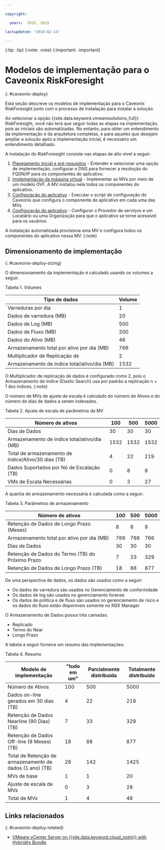 ```yaml
---

copyright:

  years:  2016, 2019

lastupdated: "2019-02-14"

---
```


{:tip: .tip}
{:note: .note}
{:important: .important}

# Modelos de implementação para o Caveonix RiskForesight
{: #caveonix-deploy}

Esta seção descreve os modelos de implementação para o Caveonix RiskForesight junto com o processo de instalação para instalar a solução.

Ao selecionar a opção {{site.data.keyword.vmwaresolutions_full}} RiskForesight, você não terá que seguir todas as etapas na implementação, pois as iniciais são automatizadas. No entanto, para obter um entendimento da implementação e da arquitetura completas, e para aqueles que desejam ampliar a solução após a implementação inicial, é necessário um entendimento detalhado.

A instalação do RiskForesight consiste nas etapas de alto nível a seguir:

1. [Planejamento inicial e pré-requisitos](/docs/services/vmwaresolutions/archiref/caveonix?topic=vmware-solutions-caveonix-step1) - Entender e selecionar uma opção de implementação, configurar o DNS para fornecer a resolução do FQDN/IP para os componentes do aplicativo.
2. [Implementação da máquina virtual](/docs/services/vmwaresolutions/archiref/caveonix?topic=vmware-solutions-caveonix-step2) - Implementar as MVs por meio de um modelo OVF. A MV instalou nela todos os componentes do aplicativo.
3. [Configuração do aplicativo](/docs/services/vmwaresolutions/archiref/caveonix?topic=vmware-solutions-caveonix-step3) - Executar o script de configuração do Caveonix que configura o componente de aplicativo em cada uma das MVs.
4. [Configuração do aplicativo](/docs/services/vmwaresolutions/archiref/caveonix?topic=vmware-solutions-caveonix-step4) - Configurar o Provedor de serviços e um Locatário ou uma Organização para que o aplicativo se torne acessível para os usuários.

A instalação automatizada provisiona uma MV e configura todos os componentes do aplicativo nessa MV.
{:note}

## Dimensionamento de implementação
{: #caveonix-deploy-sizing}

O dimensionamento da implementação é calculado usando os volumes a seguir.

Tabela 1. Volumes

|Tipo de dados	|Volume |
|---|---|
|Varreduras por dia	|1 |
|Dados de varredura (MB)	|20 |
|Dados de Log (MB)	|500 |
|Dados de Fluxo (MB)	|200 |
|Dados do Ativo (MB)	|46 |
|Armazenamento total por ativo por dia (MB)	|766 |
|Multiplicador de Replicação de	|2 |
|Armazenamento de índice total/ativo/dia (MB)	|1532 |

O Multiplicador de replicação de dados é configurado como 2, pois o Armazenamento de índice (Elastic Search) usa por padrão a replicação n + 1 dos índices.
{:note}

O número de MVs de ajuste de escala é calculado do número de Ativos e do número de dias de dados a serem indexados.

Tabela 2. Ajuste de escala de parâmetros da MV

|Número de ativos	|100	|500	|5000 |
|---|---|---|---|
|Dias de Dados	|30	|30	|30 |
|Armazenamento de índice total/ativo/dia (MB)	|1532	|1532	|1532 |
|Total de armazenamento de índice/Ativo/30 dias (TB)	|4	|22	|219 |
|Dados Suportados por Nó de Escalação (TB)	|0	|8	|8 |
|VMs de Escala Necessárias	|0	|3	|27 |

A quantia de armazenamento necessária é calculada como a seguir:

Tabela 3. Parâmetros de armazenamento

|Número de ativos	|100	|500	|5000 |
|---|---|---|---|
|Retenção de Dados de Longo Prazo (Meses)	|8	|8	|8 |
|Armazenamento total por ativo por dia (MB)	|766	|766	|766 |
|Dias de Dados	|30	|30	|30 |
|Retenção de Dados do Termo (TB) do Próximo Prazo	|7	|33	|329 |
|Retenção de Dados de Longo Prazo (TB)	|18	|88	|877 |

De uma perspectiva de dados, os dados são usados como a seguir:

-	Os dados de varredura são usados no Gerenciamento de conformidade
-	Os dados de log são usados no gerenciamento forense
-	Os dados de política e de fluxo são usados no gerenciamento de risco e os dados do fluxo estão disponíveis somente no NSX Manager

O Armazenamento de Dados possui três camadas:

-	Replicado
-	Termo do Near
-	Longo Prazo

A tabela a seguir fornece um resumo das implementações:

Tabela 4. Resumo

|Modelo de implementação	|"tudo em um"	|Parcialmente distribuída	|Totalmente distribuído |
|---|---|---|---|
|Número de Ativos	|100	|500	|5000 |
|Dados on-line gerados em 30 dias (TB)	|4	|22	|219 |
|Retenção de Dados Nearline (90 Dias) (TB)	|7	|33	|329 |
|Retenção de Dados Off-line (8 Meses) (TB)	|18	|88	|877 |
|Total de Retenção de armazenamento de dados (1 ano) (TB)	|28	|142	|1425 |
|MVs de base	|1	|1	|20 |
|Ajuste de escala de MVs	|0	|3	|28 |
|Total de MVs	|1	|4	|48 |

## Links relacionados
{: #caveonix-deploy-related}

* [VMware vCenter Server on {{site.data.keyword.cloud_notm}} with Hybridity Bundle](/docs/services/vmwaresolutions/archiref/vcs?topic=vmware-solutions-vcs-hybridity-intro)
